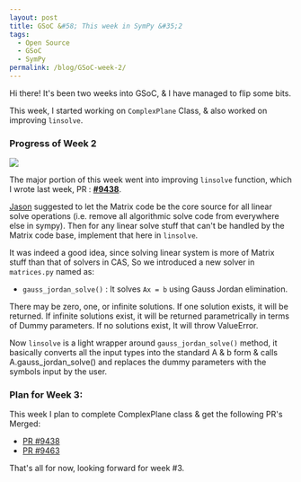 ```yaml
---
layout: post
title: GSoC &#58; This week in SymPy &#35;2
tags:
  - Open Source
  - GSoC
  - SymPy
permalink: /blog/GSoC-week-2/
---
```


Hi there! It's been two weeks into GSoC, & I have managed to flip some bits.

This week, I started working on `ComplexPlane` Class, & also worked on improving `linsolve`.

### **Progress of Week 2** 
<img src="/assets/gsoc/pr.png"> 

The major portion of this week went into improving `linsolve` function, which I wrote last week, 
PR : **[#9438](https://github.com/sympy/sympy/pull/9438)**.

[Jason](http://www.github.com/moorepants) suggested to let the Matrix code be the core source for all linear solve operations (i.e. remove all algorithmic solve code from everywhere else in sympy). Then for any linear solve stuff that can't be handled by the Matrix code base, implement that here in `linsolve`.

It was indeed a good idea, since solving linear system is more of Matrix stuff than that of solvers in CAS, So we introduced a new solver in `matrices.py` named as:

* `gauss_jordan_solve()` : It solves `Ax = b` using Gauss Jordan elimination.

There may be zero, one, or infinite solutions.  If one solution
exists, it will be returned. If infinite solutions exist, it will
be returned parametrically in terms of Dummy parameters. If no solutions exist, It will throw
ValueError.

Now `linsolve` is a light wrapper around `gauss_jordan_solve()` method, it basically converts all the input types into the standard A & b form & calls A.gauss_jordan_solve() and replaces the dummy parameters with the symbols input by the user.

### Plan for Week 3:
This week I plan to complete ComplexPlane class & get the following PR's Merged:

* [PR #9438](https://github.com/sympy/sympy/pull/9438)
* [PR #9463](https://github.com/sympy/sympy/pull/9463)

That's all for now, looking forward for week #3.